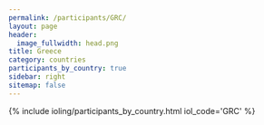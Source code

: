 ```yaml
---
permalink: /participants/GRC/
layout: page
header:
  image_fullwidth: head.png
title: Greece
category: countries
participants_by_country: true
sidebar: right
sitemap: false
---
```


{% include ioling/participants_by_country.html iol_code='GRC' %}